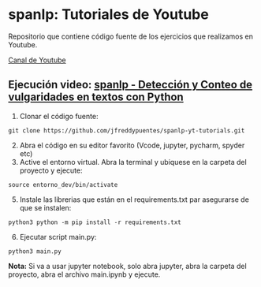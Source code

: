 # spanlp: Tutoriales de Youtube
Repositorio que contiene código fuente de los ejercicios que realizamos en Youtube.

[Canal de Youtube](https://www.youtube.com/channel/UCeQ2LduKNIZ7k3ndXvffuDw)

## Ejecución video: [spanlp - Detección y Conteo de vulgaridades en textos con Python](https://youtu.be/2bsCIjonCHU)
1) Clonar el código fuente:
``` shell
git clone https://github.com/jfreddypuentes/spanlp-yt-tutorials.git
```
2) Abra el código en su editor favorito (Vcode, jupyter, pycharm, spyder etc)
3) Active el entorno virtual. Abra la terminal y ubiquese en la carpeta del proyecto y ejecute:
```shell
source entorno_dev/bin/activate
```
5) Instale las librerias que están en el requirements.txt par asegurarse de que se instalen:
```shell
python3 python -m pip install -r requirements.txt
```
6) Ejecutar script main.py:
```
python3 main.py
```

**Nota:**
Si va a usar jupyter notebook, solo abra jupyter, abra la carpeta del proyecto, abra el archivo main.ipynb y ejecute.
